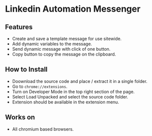 # Linkedin Automation Messenger

## Features
+ Create and save a template message for use sitewide.
+ Add dynamic variables to the message.
+ Send dynamic message with click of one button.
+ Copy button to copy the message on the clipboard.

## How to Install
+ Doownload the source code and place / extract it in a single folder.
+ Go to `chrome://extensions`.
+ Turn on Developer Mode in the top right section of the page.
+ Select Load Unpacked and select the source code folder.
+ Extension should be available in the extension menu.

## Works on
+ All chromium based browsers.